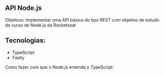 ## API Node.js

Objetovo: Implementar uma API básica do tipo REST com objetivo de estudo do curso de Node.js da Rocketseat

## Tecnologias: 
- TypeScript
- Fastiy

Como fazer com que o Node.js entenda o TypeScript: 


